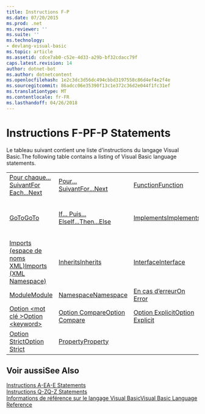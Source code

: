 ```yaml
---
title: Instructions F-P
ms.date: 07/20/2015
ms.prod: .net
ms.reviewer: ''
ms.suite: ''
ms.technology:
- devlang-visual-basic
ms.topic: article
ms.assetid: cdce7ab0-c52e-4d33-a29b-bf32cdacc79f
caps.latest.revision: 14
author: dotnet-bot
ms.author: dotnetcontent
ms.openlocfilehash: 1e2c3dc3d56dc494cbbd3197558c86d4ef4e2f4e
ms.sourcegitcommit: 86adcc06e35390f13c1e372c36d2e044f1fc31ef
ms.translationtype: MT
ms.contentlocale: fr-FR
ms.lasthandoff: 04/26/2018
---
```

# <a name="f-p-statements"></a><span data-ttu-id="b9f0e-102">Instructions F-P</span><span class="sxs-lookup"><span data-stu-id="b9f0e-102">F-P Statements</span></span>
<span data-ttu-id="b9f0e-103">Le tableau suivant contient une liste d’instructions du langage Visual Basic.</span><span class="sxs-lookup"><span data-stu-id="b9f0e-103">The following table contains a listing of Visual Basic language statements.</span></span>  
  
|||||  
|---|---|---|---|  
|[<span data-ttu-id="b9f0e-104">Pour chaque... Suivant</span><span class="sxs-lookup"><span data-stu-id="b9f0e-104">For Each...Next</span></span>](../../../visual-basic/language-reference/statements/for-each-next-statement.md)|[<span data-ttu-id="b9f0e-105">Pour... Suivant</span><span class="sxs-lookup"><span data-stu-id="b9f0e-105">For...Next</span></span>](../../../visual-basic/language-reference/statements/for-next-statement.md)|[<span data-ttu-id="b9f0e-106">Function</span><span class="sxs-lookup"><span data-stu-id="b9f0e-106">Function</span></span>](../../../visual-basic/language-reference/statements/function-statement.md)|[<span data-ttu-id="b9f0e-107">Get</span><span class="sxs-lookup"><span data-stu-id="b9f0e-107">Get</span></span>](../../../visual-basic/language-reference/statements/get-statement.md)|  
|[<span data-ttu-id="b9f0e-108">GoTo</span><span class="sxs-lookup"><span data-stu-id="b9f0e-108">GoTo</span></span>](../../../visual-basic/language-reference/statements/goto-statement.md)|[<span data-ttu-id="b9f0e-109">If... Puis... Else</span><span class="sxs-lookup"><span data-stu-id="b9f0e-109">If...Then...Else</span></span>](../../../visual-basic/language-reference/statements/if-then-else-statement.md)|[<span data-ttu-id="b9f0e-110">Implements</span><span class="sxs-lookup"><span data-stu-id="b9f0e-110">Implements</span></span>](../../../visual-basic/language-reference/statements/implements-statement.md)|[<span data-ttu-id="b9f0e-111">Imports (espace de noms et type .NET)</span><span class="sxs-lookup"><span data-stu-id="b9f0e-111">Imports (.NET Namespace and Type)</span></span>](../../../visual-basic/language-reference/statements/imports-statement-net-namespace-and-type.md)|  
|[<span data-ttu-id="b9f0e-112">Imports (espace de noms XML)</span><span class="sxs-lookup"><span data-stu-id="b9f0e-112">Imports (XML Namespace)</span></span>](../../../visual-basic/language-reference/statements/imports-statement-xml-namespace.md)|[<span data-ttu-id="b9f0e-113">Inherits</span><span class="sxs-lookup"><span data-stu-id="b9f0e-113">Inherits</span></span>](../../../visual-basic/language-reference/statements/inherits-statement.md)|[<span data-ttu-id="b9f0e-114">Interface</span><span class="sxs-lookup"><span data-stu-id="b9f0e-114">Interface</span></span>](../../../visual-basic/language-reference/statements/interface-statement.md)|[<span data-ttu-id="b9f0e-115">Mid</span><span class="sxs-lookup"><span data-stu-id="b9f0e-115">Mid</span></span>](../../../visual-basic/language-reference/statements/mid-statement.md)|  
|[<span data-ttu-id="b9f0e-116">Module</span><span class="sxs-lookup"><span data-stu-id="b9f0e-116">Module</span></span>](../../../visual-basic/language-reference/statements/module-statement.md)|[<span data-ttu-id="b9f0e-117">Namespace</span><span class="sxs-lookup"><span data-stu-id="b9f0e-117">Namespace</span></span>](../../../visual-basic/language-reference/statements/namespace-statement.md)|[<span data-ttu-id="b9f0e-118">En cas d’erreur</span><span class="sxs-lookup"><span data-stu-id="b9f0e-118">On Error</span></span>](../../../visual-basic/language-reference/statements/on-error-statement.md)|[<span data-ttu-id="b9f0e-119">Operator</span><span class="sxs-lookup"><span data-stu-id="b9f0e-119">Operator</span></span>](../../../visual-basic/language-reference/statements/operator-statement.md)|  
|[<span data-ttu-id="b9f0e-120">Option \<mot clé ></span><span class="sxs-lookup"><span data-stu-id="b9f0e-120">Option \<keyword></span></span>](../../../visual-basic/language-reference/statements/option-keyword-statement.md)|[<span data-ttu-id="b9f0e-121">Option Compare</span><span class="sxs-lookup"><span data-stu-id="b9f0e-121">Option Compare</span></span>](../../../visual-basic/language-reference/statements/option-compare-statement.md)|[<span data-ttu-id="b9f0e-122">Option Explicit</span><span class="sxs-lookup"><span data-stu-id="b9f0e-122">Option Explicit</span></span>](../../../visual-basic/language-reference/statements/option-explicit-statement.md)|[<span data-ttu-id="b9f0e-123">Option Infer</span><span class="sxs-lookup"><span data-stu-id="b9f0e-123">Option Infer</span></span>](../../../visual-basic/language-reference/statements/option-infer-statement.md)|  
|[<span data-ttu-id="b9f0e-124">Option Strict</span><span class="sxs-lookup"><span data-stu-id="b9f0e-124">Option Strict</span></span>](../../../visual-basic/language-reference/statements/option-strict-statement.md)|[<span data-ttu-id="b9f0e-125">Property</span><span class="sxs-lookup"><span data-stu-id="b9f0e-125">Property</span></span>](../../../visual-basic/language-reference/statements/property-statement.md)|||  
  
## <a name="see-also"></a><span data-ttu-id="b9f0e-126">Voir aussi</span><span class="sxs-lookup"><span data-stu-id="b9f0e-126">See Also</span></span>  
 [<span data-ttu-id="b9f0e-127">Instructions A-E</span><span class="sxs-lookup"><span data-stu-id="b9f0e-127">A-E Statements</span></span>](../../../visual-basic/language-reference/statements/a-e-statements.md)  
 [<span data-ttu-id="b9f0e-128">Instructions Q-Z</span><span class="sxs-lookup"><span data-stu-id="b9f0e-128">Q-Z Statements</span></span>](../../../visual-basic/language-reference/statements/q-z-statements.md)  
 [<span data-ttu-id="b9f0e-129">Informations de référence sur le langage Visual Basic</span><span class="sxs-lookup"><span data-stu-id="b9f0e-129">Visual Basic Language Reference</span></span>](../../../visual-basic/language-reference/index.md)
